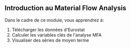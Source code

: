 ## Introduction au Material Flow Analysis

Dans le cadre de ce module, vous apprendrez à:
1. Télécharger les données d'Eurostat
2. Calculer les variables clés de l'analyse MFA
3. Visualiser des séries de moyen terme

   
